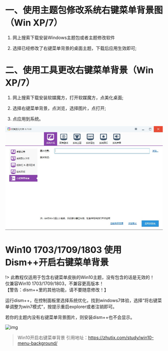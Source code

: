 # 一、使用主题包修改系统右键菜单背景图（Win XP/7）

1. 网上搜索下载安装Windows主题包或者主题修改软件

2. 选择已经修改了右键菜单背景的桌面主题，下载后应用生效即可;


# 二、使用工具更改右键菜单背景（Win XP/7）

1. 网上搜索下载安装软媒魔方，打开软媒魔方，点美化桌面;

2. 选择右键菜单背景，点浏览，选择图片，点打开;

3. 点应用到系统。

![更改系统菜单主题背景](../assets/images/change-system-menu-theme.jpg)

# Win10 1703/1709/1803 使用Dism++开启右键菜单背景

!> 此教程仅适用于包含右键菜单皮肤的Win10主题，没有包含的话是无效的！  
仅兼容Win10 1703/1709/1803，不兼容更高版本！  
【警告：dism++里的其他功能，请不要随意修改！】

运行dism++，在控制面板里选择系统优化，找到windows7体验，选择“将右键菜单调整为win7模式”，按提示重启explorer或者注销即可。

若你的主题内没有右键菜单背景图片，则安装dism++也不会显示。

![img](https://dl.zhutix.net/2017/09/0061jqZ9ly1fhrln1zng3j314w0m8noo.jpg)

> Win10开启右键菜单背景 引用地址：https://zhutix.com/study/win10-menu-background/